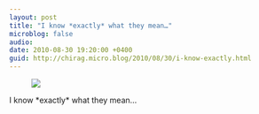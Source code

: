```yaml
---
layout: post
title: "I know *exactly* what they mean…"
microblog: false
audio: 
date: 2010-08-30 19:20:00 +0400
guid: http://chirag.micro.blog/2010/08/30/i-know-exactly.html
---
```

<figure><img src="https://cdtestweb.files.wordpress.com/2010/08/78451-0bavm6-anqmehself.png"></figure><p>I know *exactly* what they mean…</p>
